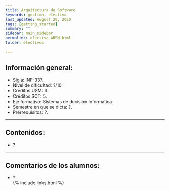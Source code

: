 ```yaml
---
title: Arquitectura de Software 
keywords: gestion, electivo
last_updated: August 20, 2020
tags: [getting_started]
summary: ""
sidebar: main_sidebar
permalink: electivo_AREM.html
folder: electivos

---
```


## Información general:

- Sigla: INF-337.
- Nivel de dificultad: ?/10
- Créditos USM: 3.
- Créditos SCT: 5.
- Eje formativo: Sistemas de decisión Informatica
- Semestre en que se dicta: ?.
- Prerrequisitos: ?.

---

## Contenidos:

- ?
---

## Comentarios de los alumnos:

- ?                           
{% include links.html %}

